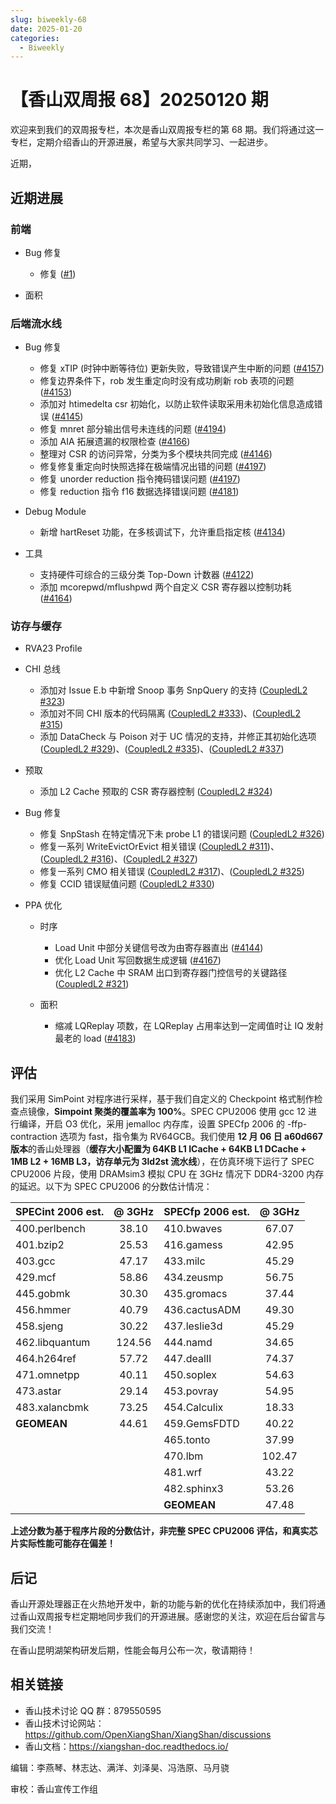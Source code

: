 ```yaml
---
slug: biweekly-68
date: 2025-01-20
categories:
  - Biweekly
---
```


# 【香山双周报 68】20250120 期

欢迎来到我们的双周报专栏，本次是香山双周报专栏的第 68 期。我们将通过这一专栏，定期介绍香山的开源进展，希望与大家共同学习、一起进步。

近期，


<!-- more -->

## 近期进展

### 前端

- Bug 修复
    - 修复 ([#1](https://github.com/OpenXiangShan/XiangShan/pull/1))

- 面积

### 后端流水线

- Bug 修复
    - 修复 xTIP (时钟中断等待位) 更新失败，导致错误产生中断的问题 ([#4157](https://github.com/OpenXiangShan/XiangShan/pull/4157))
    - 修复边界条件下，rob 发生重定向时没有成功刷新 rob 表项的问题 ([#4153](https://github.com/OpenXiangShan/XiangShan/pull/4153))
    - 添加对 htimedelta csr 初始化，以防止软件读取采用未初始化信息造成错误 ([#4145](https://github.com/OpenXiangShan/XiangShan/pull/4145))
    - 修复 mnret 部分输出信号未连线的问题 ([#4194](https://github.com/OpenXiangShan/XiangShan/pull/4194))
    - 添加 AIA 拓展遗漏的权限检查 ([#4166](https://github.com/OpenXiangShan/XiangShan/pull/4166))
    - 整理对 CSR 的访问异常，分类为多个模块共同完成 ([#4146](https://github.com/OpenXiangShan/XiangShan/pull/4146))
    - 修复修复重定向时快照选择在极端情况出错的问题 ([#4197](https://github.com/OpenXiangShan/XiangShan/pull/4197))
    - 修复 unorder reduction 指令掩码错误问题 ([#4197](https://github.com/OpenXiangShan/XiangShan/pull/4197))
    - 修复 reduction 指令 f16 数据选择错误问题 ([#4181](https://github.com/OpenXiangShan/XiangShan/pull/4181))

- Debug Module
    - 新增 hartReset 功能，在多核调试下，允许重启指定核 ([#4134](https://github.com/OpenXiangShan/XiangShan/pull/4134))

- 工具
    - 支持硬件可综合的三级分类 Top-Down 计数器 ([#4122](https://github.com/OpenXiangShan/XiangShan/pull/4122))
    - 添加 mcorepwd/mflushpwd 两个自定义 CSR 寄存器以控制功耗 ([#4164](https://github.com/OpenXiangShan/XiangShan/pull/4164))

### 访存与缓存

- RVA23 Profile

- CHI 总线
    - 添加对 Issue E.b 中新增 Snoop 事务 SnpQuery 的支持 ([CoupledL2 #323](https://github.com/OpenXiangShan/CoupledL2/pull/323))
    - 添加对不同 CHI 版本的代码隔离 ([CoupledL2 #333](https://github.com/OpenXiangShan/CoupledL2/pull/333))、([CoupledL2 #315](https://github.com/OpenXiangShan/CoupledL2/pull/315))
    - 添加 DataCheck 与 Poison 对于 UC 情况的支持，并修正其初始化选项 ([CoupledL2 #329](https://github.com/OpenXiangShan/CoupledL2/pull/329))、([CoupledL2 #335](https://github.com/OpenXiangShan/CoupledL2/pull/335))、([CoupledL2 #337](https://github.com/OpenXiangShan/CoupledL2/pull/337))

- 预取
    - 添加 L2 Cache 预取的 CSR 寄存器控制 ([CoupledL2 #324](https://github.com/OpenXiangShan/CoupledL2/pull/324))


- Bug 修复
    - 修复 SnpStash 在特定情况下未 probe L1 的错误问题 ([CoupledL2 #326](https://github.com/OpenXiangShan/CoupledL2/pull/326))
    - 修复一系列 WriteEvictOrEvict 相关错误 ([CoupledL2 #311](https://github.com/OpenXiangShan/CoupledL2/pull/311))、([CoupledL2 #316](https://github.com/OpenXiangShan/CoupledL2/pull/316))、([CoupledL2 #327](https://github.com/OpenXiangShan/CoupledL2/pull/327))
    - 修复一系列 CMO 相关错误 ([CoupledL2 #317](https://github.com/OpenXiangShan/CoupledL2/pull/317))、([CoupledL2 #325](https://github.com/OpenXiangShan/CoupledL2/pull/325))
    - 修复 CCID 错误赋值问题 ([CoupledL2 #330](https://github.com/OpenXiangShan/CoupledL2/pull/330))

- PPA 优化
    - 时序
        - Load Unit 中部分关键信号改为由寄存器直出 ([#4144](https://github.com/OpenXiangShan/XiangShan/pull/4144))
        - 优化 Load Unit 写回数据生成逻辑 ([#4167](https://github.com/OpenXiangShan/XiangShan/pull/4167))
        - 优化 L2 Cache 中 SRAM 出口到寄存器门控信号的关键路径 ([CoupledL2 #321](https://github.com/OpenXiangShan/CoupledL2/pull/321))
    
    - 面积
        - 缩减 LQReplay 项数，在 LQReplay 占用率达到一定阈值时让 IQ 发射最老的 load ([#4183](https://github.com/OpenXiangShan/XiangShan/pull/4183))

## 评估

我们采用 SimPoint 对程序进行采样，基于我们自定义的 Checkpoint 格式制作检查点镜像，**Simpoint 聚类的覆盖率为 100%**。SPEC CPU2006 使用 gcc 12 进行编译，开启 O3 优化，采用 jemalloc 内存库，设置 SPECfp 2006 的 -ffp-contraction 选项为 fast，指令集为 RV64GCB。我们使用 **12 月 06 日 a60d667 版本**的香山处理器（**缓存大小配置为 64KB L1 ICache + 64KB L1 DCache + 1MB L2 + 16MB L3，访存单元为 3ld2st 流水线**），在仿真环境下运行了 SPEC CPU2006 片段，使用 DRAMsim3 模拟 CPU 在 3GHz 情况下 DDR4-3200 内存的延迟。以下为 SPEC CPU2006 的分数估计情况：

| SPECint 2006 est. | @ 3GHz | SPECfp 2006 est.  | @ 3GHz |
| :---------------- | :----: | :---------------- | :----: |
| 400.perlbench     | 38.10  | 410.bwaves        | 67.07  |
| 401.bzip2         | 25.53  | 416.gamess        | 42.95  |
| 403.gcc           | 47.17  | 433.milc          | 45.29  |
| 429.mcf           | 58.86  | 434.zeusmp        | 56.75  |
| 445.gobmk         | 30.30  | 435.gromacs       | 37.44  |
| 456.hmmer         | 40.79  | 436.cactusADM     | 49.30  |
| 458.sjeng         | 30.22  | 437.leslie3d      | 45.29  |
| 462.libquantum    | 124.56 | 444.namd          | 34.65  |
| 464.h264ref       | 57.72  | 447.dealII        | 74.37  |
| 471.omnetpp       | 40.11  | 450.soplex        | 54.63  |
| 473.astar         | 29.14  | 453.povray        | 54.95  |
| 483.xalancbmk     | 73.25  | 454.Calculix      | 18.33  |
| **GEOMEAN**       | 44.61  | 459.GemsFDTD      | 40.22  |
|                   |        | 465.tonto         | 37.99  |
|                   |        | 470.lbm           | 102.47 |
|                   |        | 481.wrf           | 43.22  |
|                   |        | 482.sphinx3       | 53.26  |
|                   |        | **GEOMEAN**       | 47.48  |

**上述分数为基于程序片段的分数估计，非完整 SPEC CPU2006 评估，和真实芯片实际性能可能存在偏差！**

## 后记

香山开源处理器正在火热地开发中，新的功能与新的优化在持续添加中，我们将通过香山双周报专栏定期地同步我们的开源进展。感谢您的关注，欢迎在后台留言与我们交流！

在香山昆明湖架构研发后期，性能会每月公布一次，敬请期待！

## 相关链接

* 香山技术讨论 QQ 群：879550595
* 香山技术讨论网站：https://github.com/OpenXiangShan/XiangShan/discussions
* 香山文档：https://xiangshan-doc.readthedocs.io/

编辑：李燕琴、林志达、满洋、刘泽昊、冯浩原、马月骁

审校：香山宣传工作组